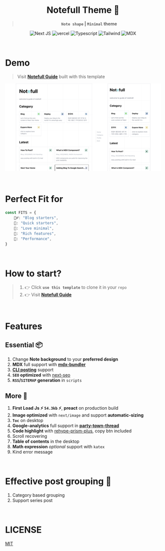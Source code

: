 <div align="center">

# Notefull Theme 📔

> **`Note shape` | `Minimal` theme**

![Next JS](https://img.shields.io/badge/Next-black?style=flat-square&logo=next.js&logoColor=white)
![vercel](https://img.shields.io/badge/%20-vercel-%23000000?style=flat-square&logo=vercel&logoColor=white)
![Typescript](https://img.shields.io/badge/%20-Typescript-%23000000?style=flat-square&logo=typescript&logoColor=white)
![Tailwind](https://img.shields.io/badge/%20-Tailwind-%23000000?style=flat-square&logo=tailwindcss&logoColor=white)
![MDX](https://img.shields.io/badge/%20-MDX-%23000000?style=flat-square&logo=mdx&logoColor=white)

</div>

<br />

# Demo

> Visit [**Notefull Guide**](https://notefull-guide.vercel.app) built with this template

![Notefull demo](./public/demo.png)

<br />

# Perfect Fit for

```ts
const FITS = {
    💁‍♂️: "Blog starters",
    💨: "Quick starters",
    🎨: "Love minimal",
    🍙: "Rich features",
    🚀: "Performance",
}
```

<br />

# How to start?

> 1.  👉 Click **`use this template`** to clone it in your `repo`
> 2.  👉 Visit [**Notefull Guide**](https://notefull-guide.vercel.app)

<br />

# Features

## Essential 📦

1. Change **Note background** to your **preferred design**
2. **MDX** full support with **[mdx-bundler](https://github.com/kentcdodds/mdx-bundler)**
3. **[CLI posting](https://github.com/danpacho/blog-post-generator)** support
4. **`SEO` optimized** with [next-seo](https://github.com/garmeeh/next-seo)
5. **`RSS`/`SITEMAP` generation** in `scripts`

## More 🚀

1. **First Load Js ⚡️ `54.3kb` ⚡️**, **preact** on production build
2. **Image optimized** with `next/image` and support **automatic-sizing**
3. **`Toc`** on desktop
4. **Google-analytics** full support in **[party-town-thread](https://github.com/BuilderIO/partytown#readme)**
5. **Code highlight** with [rehype-prism-plus](https://github.com/timlrx/rehype-prism-plus#readme), copy btn included
6. Scroll recovering
7. **Table of contents** in the desktop
8. **Math expression** _optional_ support with `katex`
9. Kind error message

<br />

# Effective post grouping 🍻

1. Category based grouping
2. Support series post

<br />

# LICENSE

[MIT](./LICENSE)
